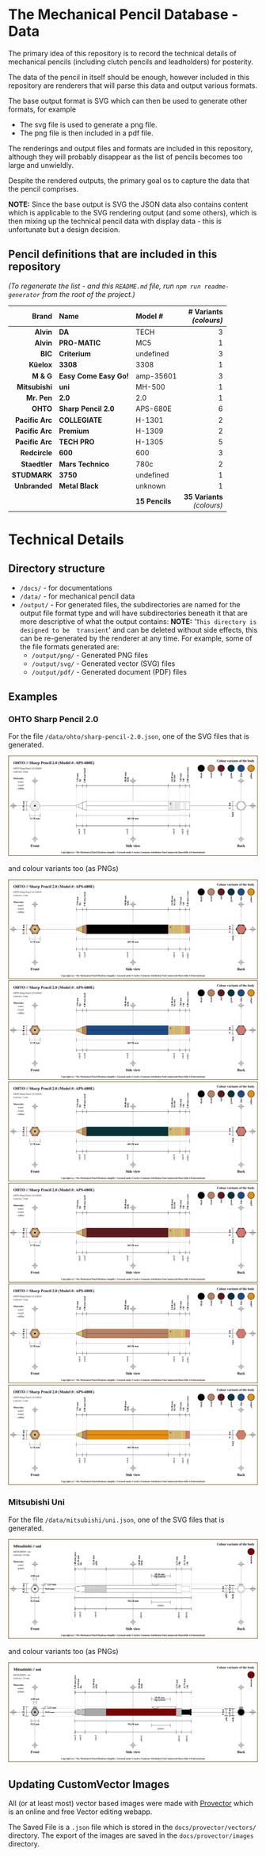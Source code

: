 # The Mechanical Pencil Database - Data

The primary idea of this repository is to record the technical details of 
mechanical pencils (including clutch pencils and leadholders) for posterity. 

The data of the pencil in itself should be enough, however included in this 
repository are renderers that will parse this data and output various formats.

The base output format is SVG which can then be used to generate other 
formats, for example 

 - The svg file is used to generate a png file.
 - The png file is then included in a pdf file.

The renderings and output files and formats are included in this repository, 
although they will probably disappear as the list of pencils becomes too large 
and unwieldly.

Despite the rendered outputs, the primary goal os to capture the data that the 
pencil comprises. 

**NOTE:** Since the base output is SVG the JSON data also contains content which 
is applicable to the SVG rendering output (and some others), which is 
then mixing up the technical pencil data with display data - this is 
unfortunate but a design decision.

## Pencil definitions that are included in this repository

_(To regenerate the list - and this `README.md` file, run `npm run readme-generator` from the root of the project.)_


| Brand | Name | Model # | # Variants<br />_(colours)_ |
| ---: | :--- | :--- | ---: |
| **Alvin** | **DA** | TECH | 3 |
| **Alvin** | **PRO-MATIC** | MC5 | 1 |
| **BIC** | **Criterium** | undefined | 3 |
| **Küelox** | **3308** | 3308 | 1 |
| **M &amp; G** | **Easy Come Easy Go!** | amp-35601 | 3 |
| **Mitsubishi** | **uni** | MH-500 | 1 |
| **Mr. Pen** | **2.0** | 2.0 | 1 |
| **OHTO** | **Sharp Pencil 2.0** | APS-680E | 6 |
| **Pacific Arc** | **COLLEGIATE** | H-1301 | 2 |
| **Pacific Arc** | **Premium** | H-1309 | 2 |
| **Pacific Arc** | **TECH PRO** | H-1305 | 5 |
| **Redcircle** | **600** | 600 | 3 |
| **Staedtler** | **Mars Technico** | 780c | 2 |
| **STUDMARK** | **3750** | undefined | 1 |
| **Unbranded** | **Metal Black** | unknown | 1 |
| | | **15 Pencils** | **35 Variants**<br />_(colours)_  |

# Technical Details



## Directory structure

- `/docs/` - for documentations
- `/data/` - for mechanical pencil data
- `/output/` - For generated files, the subdirectories are named for the output 
  file format type and will have subdirectories beneath it that are more 
  descriptive of 
  what the output contains: **NOTE:** '`This directory is designed to be 
  transient`' and can be deleted without side effects, this can be 
  re-generated by the renderer at any time.  For example, some of the file 
  formats generated are: 
  - `/output/png/` - Generated PNG files 
  - `/output/svg/` - Generated vector (SVG) files 
  - `/output/pdf/` - Generated document (PDF) files 


## Examples

### OHTO Sharp Pencil 2.0

For the file `/data/ohto/sharp-pencil-2.0.json`, one of the SVG files that is generated.

![OHTO Sharp Pencil 2.0 SVG rendering](./output/svg/technical/ohto/sharp-pencil-2.0.svg)

and colour variants too (as PNGs)

<img src="./output/png/technical/ohto/sharp-pencil-2.0-colour-black.png">

<img src="./output/png/technical/ohto/sharp-pencil-2.0-colour-blue.png">

<img src="./output/png/technical/ohto/sharp-pencil-2.0-colour-green.png">

<img src="./output/png/technical/ohto/sharp-pencil-2.0-colour-red.png">

<img src="./output/png/technical/ohto/sharp-pencil-2.0-colour-wood.png">

<img src="./output/png/technical/ohto/sharp-pencil-2.0-colour-yellow.png">

### Mitsubishi Uni 

For the file `/data/mitsubishi/uni.json`, one of the SVG files that is 
generated.

![Mitsubishi UNI pencil SVG Rendering](./output/svg/technical/mitsubishi/uni.svg)

and colour variants too (as PNGs)

<img src="./output/png/technical/mitsubishi/uni-colour-maroon.png">


## Updating CustomVector Images

All (or at least most) vector based images were made with 
[Provector](https://provector.app) which is an online and free Vector 
editing webapp.


The Saved File is a `.json` file which is stored in the 
`docs/provector/vectors/` directory.  The export of the images are saved in 
the `docs/provector/images` directory.

